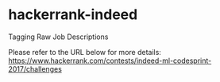 # hackerrank-indeed
Tagging Raw Job Descriptions


Please refer to the URL below for more details:
https://www.hackerrank.com/contests/indeed-ml-codesprint-2017/challenges
